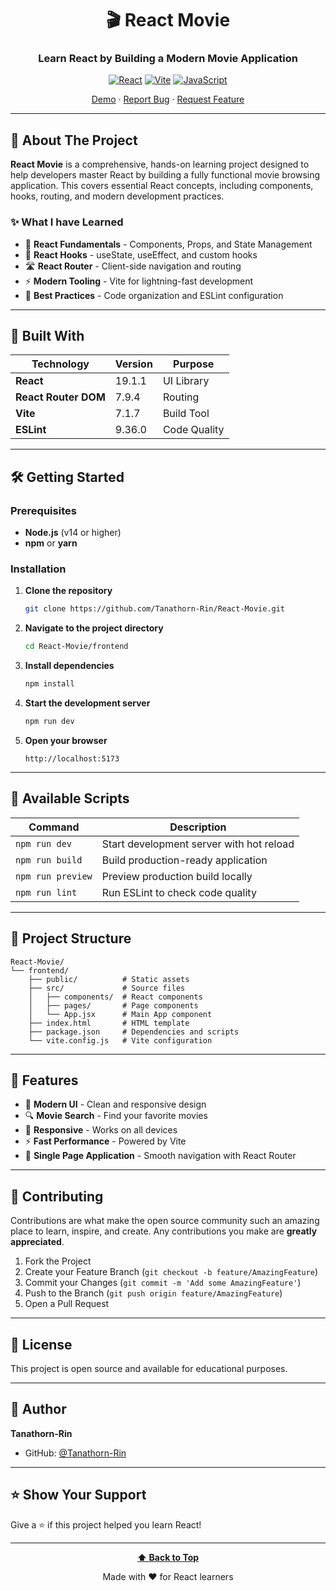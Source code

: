 <div align="center">

# 🎬 React Movie

### Learn React by Building a Modern Movie Application

[![React](https://img.shields.io/badge/React-19.1.1-61DAFB?style=for-the-badge&logo=react&logoColor=white)](https://reactjs.org/)
[![Vite](https://img.shields.io/badge/Vite-7.1.7-646CFF?style=for-the-badge&logo=vite&logoColor=white)](https://vitejs.dev/)
[![JavaScript](https://img.shields.io/badge/JavaScript-ES6+-F7DF1E?style=for-the-badge&logo=javascript&logoColor=black)](https://developer.mozilla.org/en-US/docs/Web/JavaScript)

[Demo](#) · [Report Bug](https://github.com/Tanathorn-Rin/React-Movie/issues) · [Request Feature](https://github.com/Tanathorn-Rin/React-Movie/issues)

</div>

---

## 📖 About The Project

**React Movie** is a comprehensive, hands-on learning project designed to help developers master React by building a fully functional movie browsing application. This covers essential React concepts, including components, hooks, routing, and modern development practices.

### ✨ What I have Learned

- 🔧 **React Fundamentals** - Components, Props, and State Management
- 🎣 **React Hooks** - useState, useEffect, and custom hooks
- 🛣️ **React Router** - Client-side navigation and routing
- ⚡ **Modern Tooling** - Vite for lightning-fast development
- 📱 **Best Practices** - Code organization and ESLint configuration

---

## 🚀 Built With

| Technology | Version | Purpose |
|------------|---------|---------|
| **React** | 19.1.1 | UI Library |
| **React Router DOM** | 7.9.4 | Routing |
| **Vite** | 7.1.7 | Build Tool |
| **ESLint** | 9.36.0 | Code Quality |

---

## 🛠️ Getting Started

### Prerequisites

- **Node.js** (v14 or higher)
- **npm** or **yarn**

### Installation

1. **Clone the repository**
   ```bash
   git clone https://github.com/Tanathorn-Rin/React-Movie.git
   ```

2. **Navigate to the project directory**
   ```bash
   cd React-Movie/frontend
   ```

3. **Install dependencies**
   ```bash
   npm install
   ```

4. **Start the development server**
   ```bash
   npm run dev
   ```

5. **Open your browser**
   ```
   http://localhost:5173
   ```

---

## 📜 Available Scripts

| Command | Description |
|---------|-------------|
| `npm run dev` | Start development server with hot reload |
| `npm run build` | Build production-ready application |
| `npm run preview` | Preview production build locally |
| `npm run lint` | Run ESLint to check code quality |

---

## 📁 Project Structure

```
React-Movie/
└── frontend/
    ├── public/          # Static assets
    ├── src/             # Source files
    │   ├── components/  # React components
    │   ├── pages/       # Page components
    │   └── App.jsx      # Main App component
    ├── index.html       # HTML template
    ├── package.json     # Dependencies and scripts
    └── vite.config.js   # Vite configuration
```

---

## 🎯 Features

- 🎨 **Modern UI** - Clean and responsive design
- 🔍 **Movie Search** - Find your favorite movies
- 📱 **Responsive** - Works on all devices
- ⚡ **Fast Performance** - Powered by Vite
- 🔄 **Single Page Application** - Smooth navigation with React Router

---

## 🤝 Contributing

Contributions are what make the open source community such an amazing place to learn, inspire, and create. Any contributions you make are **greatly appreciated**.

1. Fork the Project
2. Create your Feature Branch (`git checkout -b feature/AmazingFeature`)
3. Commit your Changes (`git commit -m 'Add some AmazingFeature'`)
4. Push to the Branch (`git push origin feature/AmazingFeature`)
5. Open a Pull Request

---

## 📝 License

This project is open source and available for educational purposes.

---

## 👤 Author

**Tanathorn-Rin**

- GitHub: [@Tanathorn-Rin](https://github.com/Tanathorn-Rin)

---

## ⭐ Show Your Support

Give a ⭐️ if this project helped you learn React!

---

<div align="center">

**[⬆ Back to Top](#-react-movie-tutorial)**

Made with ❤️ for React learners

</div>
